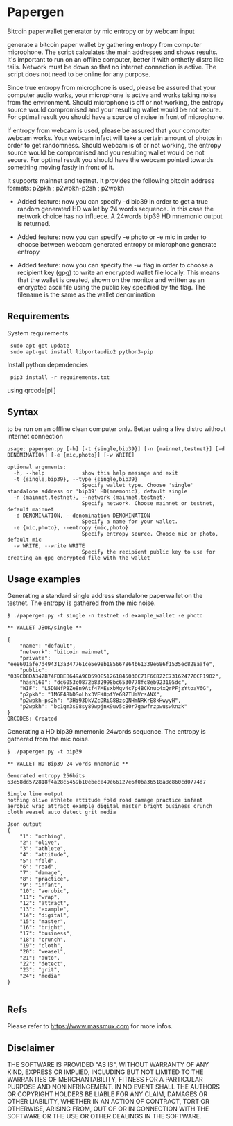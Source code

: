 # Papergen

Bitcoin paperwallet generator by mic entropy or by webcam input

 generate a bitcoin paper wallet by gathering entropy from computer microphone. The script calculates the main addresses and shows results. It's important to run on an offline computer, better if with onthefly distro like tails. Network must be down so that no internet connection is active. The script does not need to be online for any purpose.

 Since true entropy from microphone is used, please be assured that your computer audio works, your microphone is active and works taking noise from the environment. Should microphone is off or not working, the entropy source would compromised and your resulting wallet would be not secure. For optimal result you should have a source of noise in front of microphone.

 If entropy from webcam is used, please be assured that your computer webcam works. Your webcam infact will take a certain amount of photos in order to get randomness. Should webcam is of or not working, the entropy source would be compromised and you resulting wallet would be not secure. For optimal result you should have the webcam pointed towards something moving fastly in front of it.

 It supports mainnet and testnet. It provides the following bitcoin address formats: p2pkh ; p2wpkh-p2sh ; p2wpkh

 - Added feature: now you can specify -d bip39 in order to get a true random generated HD wallet by 24 words sequence. In this case the network choice has no influece. A 24words bip39 HD mnemonic output is returned.

 - Added feature: now you can specify -e photo or -e mic in order to choose between webcam generated entropy or microphone generate entropy

 - Added feature: now you can specify the -w flag in order to choose a recipient key (gpg) to write an encrypted wallet file locally. This means that the wallet is created, shown on the monitor and written as an encrypted ascii file using the public key specified by the flag. The filename is the same as the wallet denomination

## Requirements

System requirements

```
 sudo apt-get update
 sudo apt-get install libportaudio2 python3-pip
```

Install python dependencies

```
 pip3 install -r requirements.txt
```

 using qrcode[pil]


## Syntax

 to be run on an offline clean computer only. Better using a live distro without internet connection

```
usage: papergen.py [-h] [-t {single,bip39}] [-n {mainnet,testnet}] [-d DENOMINATION] [-e {mic,photo}] [-w WRITE]

optional arguments:
  -h, --help            show this help message and exit
  -t {single,bip39}, --type {single,bip39}
                        Specify wallet type. Choose 'single' standalone address or 'bip39' HD(mnemonic), default single
  -n {mainnet,testnet}, --network {mainnet,testnet}
                        Specify network. Choose mainnet or testnet, default mainnet
  -d DENOMINATION, --denomination DENOMINATION
                        Specify a name for your wallet.
  -e {mic,photo}, --entropy {mic,photo}
                        Specify entropy source. Choose mic or photo, default mic
  -w WRITE, --write WRITE
                        Specify the recipient public key to use for creating an gpg encrypted file with the wallet

```

## Usage examples

 Generating a standard single address standalone paperwallet on the testnet. The entropy is gathered from the mic noise.

```
$ ./papergen.py -t single -n testnet -d example_wallet -e photo

** WALLET JBOK/single **

{
    "name": "default",
    "network": "bitcoin mainnet",
    "private": "ee8601afe7d494313a347761ce5e98b185667864b61339e686f1535ec828aafe",
    "public": "039CD8DA342B74FDBEB649A9CD590E51261845030C71F6C822C731624770CF1902",
    "hash160": "dc6053c0872b832998bc6530778fc8eb923105dc",
    "WIF": "L5DNNfPBZe8n9Atf47MEsxbMqv4c7p4BCKnuc4xQrPFjzYtoaV6G",
    "p2pkh": "1M6F48bDSoLhx3VEK8pfYe687TUmVrsANX",
    "p2wpkh-ps2h": "3Hi93DkVZcDRiG8BzsQNHmNRKrE8kHwyyH",
    "p2wpkh": "bc1qm3s98sy89wpjnx9uv5c80r7gawfrzpwuswknzk"
}
QRCODES: Created    

```
 Generating a HD bip39 mnemonic 24words sequence. The entropy is gathered from the mic noise.

```
$ ./papergen.py -t bip39

** WALLET HD Bip39 24 words mnemonic **

Generated entropy 256bits
63e58dd572818f4a28c5459b10ebece49e66127e6f0ba36518a8c860cd0774d7

Single line output
nothing olive athlete attitude fold road damage practice infant aerobic wrap attract example digital master bright business crunch cloth weasel auto detect grit media

Json output
{
    "1": "nothing",
    "2": "olive",
    "3": "athlete",
    "4": "attitude",
    "5": "fold",
    "6": "road",
    "7": "damage",
    "8": "practice",
    "9": "infant",
    "10": "aerobic",
    "11": "wrap",
    "12": "attract",
    "13": "example",
    "14": "digital",
    "15": "master",
    "16": "bright",
    "17": "business",
    "18": "crunch",
    "19": "cloth",
    "20": "weasel",
    "21": "auto",
    "22": "detect",
    "23": "grit",
    "24": "media"
}


```

## Refs

 Please refer to https://www.massmux.com for more infos.

## Disclaimer

THE SOFTWARE IS PROVIDED "AS IS", WITHOUT WARRANTY OF ANY KIND, EXPRESS OR IMPLIED, INCLUDING BUT NOT LIMITED TO THE WARRANTIES OF MERCHANTABILITY,
FITNESS FOR A PARTICULAR PURPOSE AND NONINFRINGEMENT. IN NO EVENT SHALL THE AUTHORS OR COPYRIGHT HOLDERS BE LIABLE FOR ANY CLAIM, DAMAGES OR OTHER
LIABILITY, WHETHER IN AN ACTION OF CONTRACT, TORT OR OTHERWISE, ARISING FROM, OUT OF OR IN CONNECTION WITH THE SOFTWARE OR THE USE OR OTHER DEALINGS IN THE
SOFTWARE.

